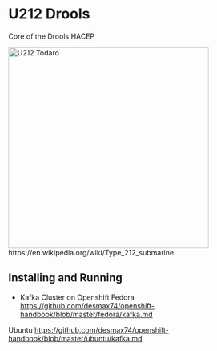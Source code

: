 # U212 Drools
Core of the Drools HACEP

<img src="./../img/hacep-todaro.jpg" alt="U212 Todaro" data-canonical-src="./../img/hacep-todaro.jpg" height="400" />
https://en.wikipedia.org/wiki/Type_212_submarine

## Installing and Running
- Kafka Cluster on Openshift
Fedora
https://github.com/desmax74/openshift-handbook/blob/master/fedora/kafka.md

Ubuntu
https://github.com/desmax74/openshift-handbook/blob/master/ubuntu/kafka.md
